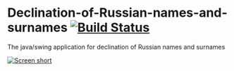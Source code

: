 Declination-of-Russian-names-and-surnames [![Build Status](https://secure.travis-ci.org/javadev/Declination-of-Russian-names-and-surnames.png)](https://travis-ci.org/javadev/Declination-of-Russian-names-and-surnames)
=========================================

The java/swing application for declination of Russian names and surnames

[![Screen short](https://raw.github.com/javadev/Declination-of-Russian-names-and-surnames/master/declination-of-names.png)](https://github.com/javadev/Declination-of-Russian-names-and-surnames/)
